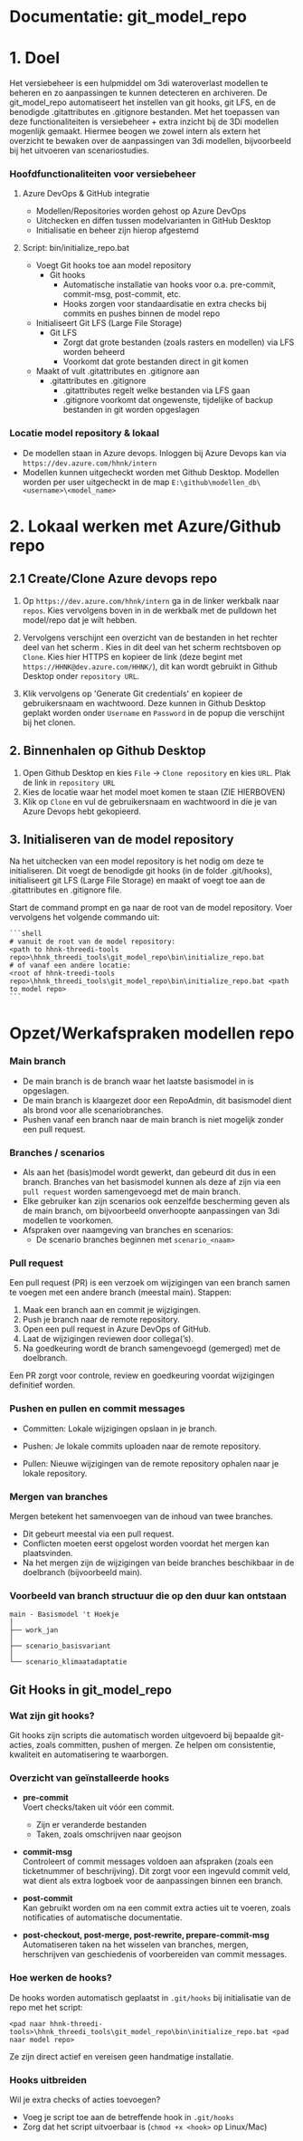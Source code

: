 # Documentatie: git_model_repo

# 1. Doel
Het versiebeheer is een hulpmiddel om 3di wateroverlast modellen te beheren en zo aanpassingen te kunnen detecteren en archiveren. De git_model_repo automatiseert het instellen van git hooks, git LFS, en de benodigde .gitattributes en .gitignore bestanden. Met het toepassen van deze functionaliteiten is versiebeheer + extra inzicht bij de 3Di modellen mogenlijk gemaakt. Hiermee beogen we zowel intern als extern het overzicht te bewaken over de aanpassingen van 3di modellen, bijvoorbeeld bij het uitvoeren van scenariostudies. 


### Hoofdfunctionaliteiten voor versiebeheer
1. Azure DevOps & GitHub integratie
    - Modellen/Repositories worden gehost op Azure DevOps
    - Uitchecken en diffen tussen modelvarianten in GitHub Desktop
    - Initialisatie en beheer zijn hierop afgestemd 

2. Script: bin/initialize_repo.bat
    - Voegt Git hooks toe aan model repository
        - Git hooks
            - Automatische installatie van hooks voor o.a. pre-commit, commit-msg, post-commit, etc.
            - Hooks zorgen voor standaardisatie en extra checks bij commits en pushes binnen de model repo
    - Initialiseert Git LFS (Large File Storage)
        - Git LFS
            - Zorgt dat grote bestanden (zoals rasters en modellen) via LFS worden beheerd
            - Voorkomt dat grote bestanden direct in git komen
    - Maakt of vult .gitattributes en .gitignore aan 
        - .gitattributes en .gitignore
            - .gitattributes regelt welke bestanden via LFS gaan
            - .gitignore voorkomt dat ongewenste, tijdelijke of backup bestanden in git worden opgeslagen

### Locatie model repository & lokaal

- De modellen staan in Azure devops. Inloggen bij Azure Devops kan via `https://dev.azure.com/hhnk/intern` <!--(nog veranderen?). -->
- Modellen kunnen uitgecheckt worden met Github Desktop. Modellen worden per user uitgecheckt in de map `E:\github\modellen_db\<username>\<model_name>`


# 2. Lokaal werken met Azure/Github repo

## 2.1 Create/Clone Azure devops repo

1. Op `https://dev.azure.com/hhnk/intern` <!---(nog veranderen?)---> ga in de linker werkbalk naar `repos`. Kies vervolgens boven in in de werkbalk met de pulldown het model/repo dat je wilt hebben.

2. Vervolgens verschijnt een overzicht van de bestanden in het rechter deel van het scherm . Kies in dit deel van het scherm rechtsboven op `Clone`. Kies hier HTTPS en kopieer de link (deze begint met `https://HHNK@dev.azure.com/HHNK/`), dit kan wordt gebruikt in Github Desktop onder `repository URL`.

3. Klik vervolgens op 'Generate Git credentials' en kopieer de gebruikersnaam en wachtwoord. Deze kunnen in Github Desktop geplakt worden onder `Username` en `Password` in de popup die verschijnt bij het clonen.

## 2. Binnenhalen op Github Desktop

1. Open Github Desktop en kies `File` -> `Clone repository` en kies `URL`. Plak de link in `repository URL` 
2. Kies de locatie waar het model moet komen te staan (ZIE HIERBOVEN) 
3. Klik op `Clone` en vul de gebruikersnaam en wachtwoord in die je van Azure Devops hebt gekopieerd.

## 3. Initialiseren van de model repository

Na het uitchecken van een model repository is het nodig om deze te initialiseren. Dit voegt de benodigde git hooks
(in de folder .git/hooks), initialiseert git LFS (Large File Storage) en maakt of voegt toe aan de .gitattributes en
.gitignore file.

Start de command prompt en ga naar de root van de model repository. Voer vervolgens het volgende commando uit:

    ```shell
    # vanuit de root van de model repository:
    <path to hhnk-threedi-tools repo>\hhnk_threedi_tools\git_model_repo\bin\initialize_repo.bat
    # of vanaf een andere locatie:
    <root of hhnk-treedi-tools repo>\hhnk_threedi_tools\git_model_repo\bin\initialize_repo.bat <path to model repo>
    ```

# Opzet/Werkafspraken modellen repo

### Main branch

- De main branch is de branch waar het laatste basismodel in is opgeslagen. 
- De main branch is klaargezet door een RepoAdmin, dit basismodel dient als brond voor alle scenariobranches.
- Pushen vanaf een branch naar de main branch is niet mogelijk zonder een pull request.


### Branches / scenarios

- Als aan het (basis)model wordt gewerkt, dan gebeurd dit dus in een branch.
Branches van het basismodel kunnen als deze af zijn via een `pull request` worden samengevoegd met de main branch.
- Elke gebruiker kan zijn scenarios ook eenzelfde bescherming geven als de main branch, om bijvoorbeeld onverhoopte aanpassingen van 3di modellen te voorkomen.
- Afspraken over naamgeving van branches en scenarios:
    - De scenario branches beginnen met `scenario_<naam>`
### Pull request

Een pull request (PR) is een verzoek om wijzigingen van een branch samen te voegen met een andere branch (meestal main).
Stappen:

1. Maak een branch aan en commit je wijzigingen.
2. Push je branch naar de remote repository.
3. Open een pull request in Azure DevOps of GitHub.
4. Laat de wijzigingen reviewen door collega(’s).
5. Na goedkeuring wordt de branch samengevoegd (gemerged) met de doelbranch.

Een PR zorgt voor controle, review en goedkeuring voordat wijzigingen definitief worden.

### Pushen en pullen en commit messages
- Committen: Lokale wijzigingen opslaan in je branch.

- Pushen: Je lokale commits uploaden naar de remote repository.

- Pullen: Nieuwe wijzigingen van de remote repository ophalen naar je lokale repository.

### Mergen van branches
Mergen betekent het samenvoegen van de inhoud van twee branches.

- Dit gebeurt meestal via een pull request.
- Conflicten moeten eerst opgelost worden voordat het mergen kan plaatsvinden.
- Na het mergen zijn de wijzigingen van beide branches beschikbaar in de doelbranch (bijvoorbeeld main).

### Voorbeeld van branch structuur die op den duur kan ontstaan
    main - Basismodel 't Hoekje  
    │
    ├── work_jan  
    │
    ├── scenario_basisvariant
    │
    └── scenario_klimaatadaptatie
## Git Hooks in git_model_repo

### Wat zijn git hooks?
Git hooks zijn scripts die automatisch worden uitgevoerd bij bepaalde git-acties, zoals committen, pushen of mergen. Ze helpen om consistentie, kwaliteit en automatisering te waarborgen.

### Overzicht van geïnstalleerde hooks

- **pre-commit**  
  Voert checks/taken uit vóór een commit. 
    - Zijn er veranderde bestanden
    - Taken, zoals omschrijven naar geojson
  
- **commit-msg**  
  Controleert of commit messages voldoen aan afspraken (zoals een ticketnummer of beschrijving). Dit zorgt voor een ingevuld commit veld, wat dient als extra logboek voor de aanpassingen binnen een branch.   
  

- **post-commit**  
  Kan gebruikt worden om na een commit extra acties uit te voeren, zoals notificaties of automatische documentatie.  
  

- **post-checkout, post-merge, post-rewrite, prepare-commit-msg**  
  Automatiseren taken na het wisselen van branches, mergen, herschrijven van geschiedenis of voorbereiden van commit messages.

### Hoe werken de hooks?
De hooks worden automatisch geplaatst in `.git/hooks` bij initialisatie van de repo met het script:
```
<pad naar hhnk-threedi-tools>\hhnk_threedi_tools\git_model_repo\bin\initialize_repo.bat <pad naar model repo>
```
Ze zijn direct actief en vereisen geen handmatige installatie.

### Hooks uitbreiden
Wil je extra checks of acties toevoegen?  
- Voeg je script toe aan de betreffende hook in `.git/hooks`  
- Zorg dat het script uitvoerbaar is (`chmod +x <hook>` op Linux/Mac)


